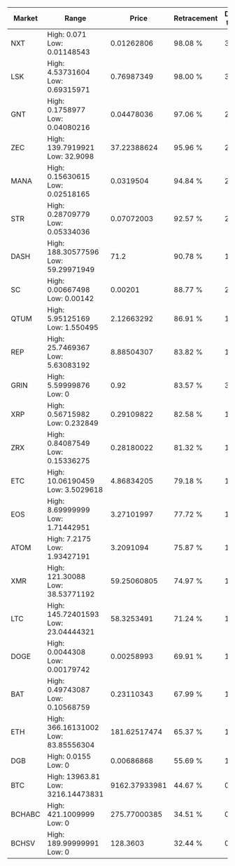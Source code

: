 | Market | Range | Price| Retracement | Doubles to 50% |
| --- | --- | --- | --- | --- |
| NXT | High: 0.071<br />Low: 0.01148543 | 0.01262806 | 98.08 % | 3.27 |
| LSK | High: 4.53731604<br />Low: 0.69315971 | 0.76987349 | 98.00 % | 3.40 |
| GNT | High: 0.1758977<br />Low: 0.04080216 | 0.04478036 | 97.06 % | 2.42 |
| ZEC | High: 139.7919921<br />Low: 32.9098 | 37.22388624 | 95.96 % | 2.32 |
| MANA | High: 0.15630615<br />Low: 0.02518165 | 0.0319504 | 94.84 % | 2.84 |
| STR | High: 0.28709779<br />Low: 0.05334036 | 0.07072003 | 92.57 % | 2.41 |
| DASH | High: 188.30577596<br />Low: 59.29971949 | 71.2 | 90.78 % | 1.74 |
| SC | High: 0.00667498<br />Low: 0.00142 | 0.00201 | 88.77 % | 2.01 |
| QTUM | High: 5.95125169<br />Low: 1.550495 | 2.12663292 | 86.91 % | 1.76 |
| REP | High: 25.7469367<br />Low: 5.63083192 | 8.88504307 | 83.82 % | 1.77 |
| GRIN | High: 5.59999876<br />Low: 0 | 0.92 | 83.57 % | 3.04 |
| XRP | High: 0.56715982<br />Low: 0.232849 | 0.29109822 | 82.58 % | 1.37 |
| ZRX | High: 0.84087549<br />Low: 0.15336275 | 0.28180022 | 81.32 % | 1.76 |
| ETC | High: 10.06190459<br />Low: 3.5029618 | 4.86834205 | 79.18 % | 1.39 |
| EOS | High: 8.69999999<br />Low: 1.71442951 | 3.27101997 | 77.72 % | 1.59 |
| ATOM | High: 7.2175<br />Low: 1.93427191 | 3.2091094 | 75.87 % | 1.43 |
| XMR | High: 121.30088<br />Low: 38.53771192 | 59.25060805 | 74.97 % | 1.35 |
| LTC | High: 145.72401593<br />Low: 23.04444321 | 58.3253491 | 71.24 % | 1.45 |
| DOGE | High: 0.0044308<br />Low: 0.00179742 | 0.00258993 | 69.91 % | 1.20 |
| BAT | High: 0.49743087<br />Low: 0.10568759 | 0.23110343 | 67.99 % | 1.30 |
| ETH | High: 366.16131002<br />Low: 83.85556304 | 181.62517474 | 65.37 % | 1.24 |
| DGB | High: 0.0155<br />Low: 0 | 0.00686868 | 55.69 % | 1.13 |
| BTC | High: 13963.81<br />Low: 3216.14473831 | 9162.37933981 | 44.67 % | 0.00 |
| BCHABC | High: 421.1009999<br />Low: 0 | 275.77000385 | 34.51 % | 0.00 |
| BCHSV | High: 189.99999991<br />Low: 0 | 128.3603 | 32.44 % | 0.00 |
